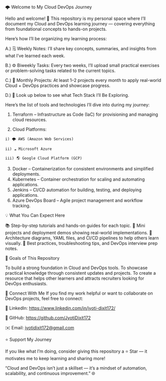 🌩️ Welcome to My Cloud DevOps Journey

Hello and welcome! 👋
This repository is my personal space where I’ll document my Cloud and DevOps learning journey — covering everything from foundational concepts to hands-on projects.

Here’s how I’ll be organizing my learning process:

  A.) 🗒️ Weekly Notes: I’ll share key concepts, summaries, and insights from what I’ve learned each week.

  B.) ⚙️ Biweekly Tasks: Every two weeks, I’ll upload small practical exercises or problem-solving tasks related to the current topics.

  C.) 🚀 Monthly Projects: At least 1–2 projects every month to apply real-world Cloud + DevOps practices and showcase progress.

  D.) 🧠 Look up below to see what Tech Stack I’ll Be Exploring.

Here’s the list of tools and technologies I’ll dive into during my journey:

  1. Terraform – Infrastructure as Code (IaC) for provisioning and managing cloud resources.

  2. Cloud Platforms:
    
    i) 🌩️ AWS (Amazon Web Services)
  
    ii) ☁️ Microsoft Azure
  
    iii) 🌎 Google Cloud Platform (GCP)
  
  3. Docker – Containerization for consistent environments and simplified deployments.
  4. Kubernetes – Container orchestration for scaling and automating applications.
  5. Jenkins – CI/CD automation for building, testing, and deploying applications.
  6. Azure DevOps Board – Agile project management and workflow tracking.

💡 What You Can Expect Here

📚 Step-by-step tutorials and hands-on guides for each topic.
💼 Mini projects and deployment demos showing real-world implementations.
🧩 Architecture diagrams, YAML files, and CI/CD pipelines to help others learn visually.
🧠 Best practices, troubleshooting tips, and DevOps interview prep notes.

🌟 Goals of This Repository

To build a strong foundation in Cloud and DevOps tools.
To showcase practical knowledge through consistent updates and projects.
To create a resource that helps other learners and attracts recruiters looking for DevOps enthusiasts.

🤝 Connect With Me
If you find my work helpful or want to collaborate on DevOps projects, feel free to connect:

💼 LinkedIn: https://www.linkedin.com/in/jyoti-dixit172/

🐙 GitHub: https://github.com/JyotiDixit172

✉️ Email: jyotidixit172@gmail.com

⭐ Support My Journey

If you like what I’m doing, consider giving this repository a ⭐ Star — it motivates me to keep learning and sharing more!

“Cloud and DevOps isn’t just a skillset — it’s a mindset of automation, scalability, and continuous improvement.” 🌐
